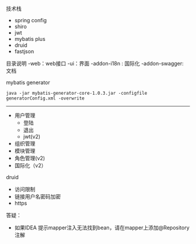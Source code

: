 技术栈
- spring config
- shiro
- jwt
- mybatis plus
- druid
- fastjson

目录说明
-web：web接口
-ui：界面
-addon-i18n : 国际化
-addon-swagger: 文档


mybatis generator    
```
java -jar mybatis-generator-core-1.0.3.jar -configfile generatorConfig.xml -overwrite
```
---
- 用户管理
    - 登陆
    - 退出
    - jwt(v2)
- 组织管理
- 模块管理
- 角色管理(v2)
- 国际化（v2）

druid 
  - 访问限制
  - 链接用户名密码加密
- https

答疑：
- 如果IDEA 提示mapper注入无法找到bean，请在mapper上添加@Repository注解